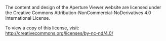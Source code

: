 The content and design of the Aperture Viewer website are licensed under the Creative Commons Attribution-NonCommercial-NoDerivatives 4.0 International License.

To view a copy of this license, visit:
http://creativecommons.org/licenses/by-nc-nd/4.0/